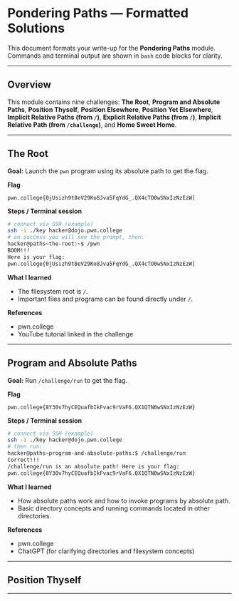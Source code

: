 # Pondering Paths — Formatted Solutions

This document formats your write-up for the **Pondering Paths** module. Commands and terminal output are shown in `bash` code blocks for clarity.

---

## Overview

This module contains nine challenges: **The Root**, **Program and Absolute Paths**, **Position Thyself**, **Position Elsewhere**, **Position Yet Elsewhere**, **Implicit Relative Paths (from `/`)**, **Explicit Relative Paths (from `/`)**, **Implicit Relative Path (from `/challenge`)**, and **Home Sweet Home**.

---

## The Root

**Goal:** Launch the `pwn` program using its absolute path to get the flag.

**Flag**

```
pwn.college{0jUsizh9t8eV29Ko8Jva5FqYdG_.QX4cTO0wSNxIzNzEzW]
```

**Steps / Terminal session**

```bash
# connect via SSH (example)
ssh -i ./key hacker@dojo.pwn.college
# on success you will see the prompt, then:
hacker@paths~the-root:~$ /pwn
BOOM!!!
Here is your flag:
pwn.college{0jUsizh9t8eV29Ko8Jva5FqYdG_.QX4cTO0wSNxIzNzEzW]
```

**What I learned**

* The filesystem root is `/`.
* Important files and programs can be found directly under `/`.

**References**

* pwn.college
* YouTube tutorial linked in the challenge

---

## Program and Absolute Paths

**Goal:** Run `/challenge/run` to get the flag.

**Flag**

```
pwn.college{8Y30v7hyCEQuafbIkFvac9rVaF6.QX1QTN0wSNxIzNzEzW}
```

**Steps / Terminal session**

```bash
# connect via SSH (example)
ssh -i ./key hacker@dojo.pwn.college
# then run:
hacker@paths~program-and-absolute-paths:$ /challenge/run
Correct!!!
/challenge/run is an absolute path! Here is your flag:
pwn.college{8Y30v7hyCEQuafbIkFvac9rVaF6.QX1QTN0wSNxIzNzEzW}
```

**What I learned**

* How absolute paths work and how to invoke programs by absolute path.
* Basic directory concepts and running commands located in other directories.

**References**

* pwn.college
* ChatGPT (for clarifying directories and filesystem concepts)

---

## Position Thyself

---

